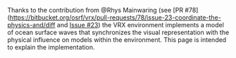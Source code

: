 Thanks to the contribution from @Rhys Mainwaring (see [PR #78](https://bitbucket.org/osrf/vrx/pull-requests/78/issue-23-coordinate-the-physics-and/diff and [Issue #23](https://bitbucket.org/osrf/vrx/issues/23/coordinate-the-physics-and-visualization)) the VRX environment implements a model of ocean surface waves that synchronizes the visual representation with the physical influence on models within the environment.  This page is intended to explain the implementation.